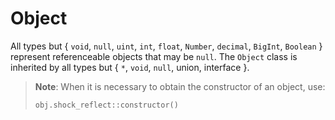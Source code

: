 # Object

All types but \{ `void`, `null`, `uint`, `int`, `float`, `Number`, `decimal`, `BigInt`, `Boolean` \} represent referenceable objects that may be `null`. The `Object` class is inherited by all types but \{ `*`, `void`, `null`, union, interface \}.

<blockquote>

**Note**: When it is necessary to obtain the constructor of an object, use:

```
obj.shock_reflect::constructor()
```

</blockquote>